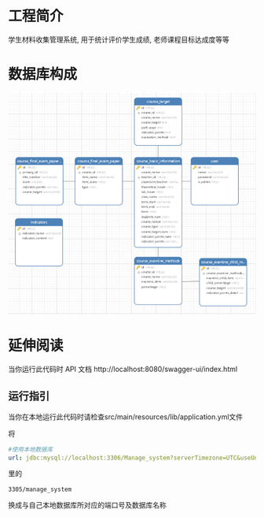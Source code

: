 # 工程简介

学生材料收集管理系统, 用于统计评价学生成绩, 老师课程目标达成度等等

# 数据库构成
<img src="https://github.com/aerlany/Images-of-mine/blob/main/Manage_system/%E6%95%B0%E6%8D%AE%E5%BA%93%E6%9E%84%E6%88%90.png" alt="数据库构成" title="数据库构成">


# 延伸阅读
当你运行此代码时
API 文档 http://localhost:8080/swagger-ui/index.html



## 运行指引

当你在本地运行此代码时请检查src/main/resources/lib/application.yml文件

将

```yml
#使用本地数据库
url: jdbc:mysql://localhost:3306/Manage_system?serverTimezone=UTC&useUnicode=true&characterEncoding=utf-8
```

里的

```
3305/manage_system
```

换成与自己本地数据库所对应的端口号及数据库名称
